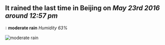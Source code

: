 ## It rained the last time in Beijing on *May 23rd 2016 around 12:57 pm*
💧  **moderate rain** *Humidity 63%*

![moderate rain](http://openweathermap.org/img/w/10n.png)
